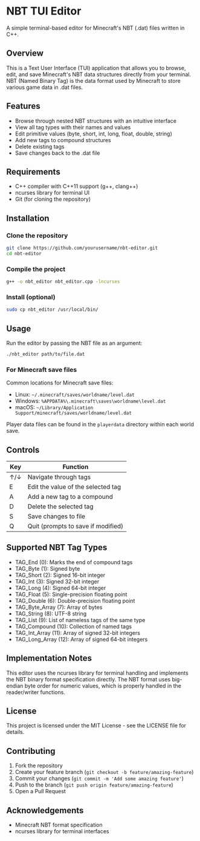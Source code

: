 # NBT TUI Editor

A simple terminal-based editor for Minecraft's NBT (.dat) files written in C++.

## Overview

This is a Text User Interface (TUI) application that allows you to browse, edit, and save Minecraft's NBT data structures directly from your terminal. NBT (Named Binary Tag) is the data format used by Minecraft to store various game data in .dat files.

## Features

- Browse through nested NBT structures with an intuitive interface
- View all tag types with their names and values
- Edit primitive values (byte, short, int, long, float, double, string)
- Add new tags to compound structures
- Delete existing tags
- Save changes back to the .dat file

## Requirements

- C++ compiler with C++11 support (g++, clang++)
- ncurses library for terminal UI
- Git (for cloning the repository)

## Installation

### Clone the repository

```bash
git clone https://github.com/yourusername/nbt-editor.git
cd nbt-editor
```

### Compile the project

```bash
g++ -o nbt_editor nbt_editor.cpp -lncurses
```

### Install (optional)

```bash
sudo cp nbt_editor /usr/local/bin/
```

## Usage

Run the editor by passing the NBT file as an argument:

```bash
./nbt_editor path/to/file.dat
```

### For Minecraft save files

Common locations for Minecraft save files:
- Linux: `~/.minecraft/saves/worldname/level.dat`
- Windows: `%APPDATA%\.minecraft\saves\worldname\level.dat`
- macOS: `~/Library/Application Support/minecraft/saves/worldname/level.dat`

Player data files can be found in the `playerdata` directory within each world save.

## Controls

| Key       | Function                            |
|-----------|-------------------------------------|
| ↑/↓       | Navigate through tags               |
| E         | Edit the value of the selected tag  |
| A         | Add a new tag to a compound         |
| D         | Delete the selected tag             |
| S         | Save changes to file                |
| Q         | Quit (prompts to save if modified)  |

## Supported NBT Tag Types

- TAG_End (0): Marks the end of compound tags
- TAG_Byte (1): Signed byte
- TAG_Short (2): Signed 16-bit integer
- TAG_Int (3): Signed 32-bit integer
- TAG_Long (4): Signed 64-bit integer
- TAG_Float (5): Single-precision floating point
- TAG_Double (6): Double-precision floating point
- TAG_Byte_Array (7): Array of bytes
- TAG_String (8): UTF-8 string
- TAG_List (9): List of nameless tags of the same type
- TAG_Compound (10): Collection of named tags
- TAG_Int_Array (11): Array of signed 32-bit integers
- TAG_Long_Array (12): Array of signed 64-bit integers

## Implementation Notes

This editor uses the ncurses library for terminal handling and implements the NBT binary format specification directly. The NBT format uses big-endian byte order for numeric values, which is properly handled in the reader/writer functions.

## License

This project is licensed under the MIT License - see the LICENSE file for details.

## Contributing

1. Fork the repository
2. Create your feature branch (`git checkout -b feature/amazing-feature`)
3. Commit your changes (`git commit -m 'Add some amazing feature'`)
4. Push to the branch (`git push origin feature/amazing-feature`)
5. Open a Pull Request

## Acknowledgements

- Minecraft NBT format specification
- ncurses library for terminal interfaces
